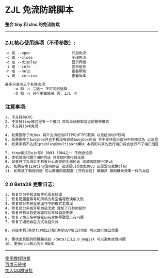 # ZJL 免流防跳脚本
**整合 tiny 和 clnc 的免流防跳**

****
### ZJL核心使用选项（不带参数）:

```txt
-o 或 --open                   开启免流
-c 或 --close                  关闭免流
-d 或 --display                显示界面
-i 或 --info                   显示信息
-h 或 --help                   查看帮助
-v 或 --version                查看版本

最多只支持三个有效选项:
	-o 和 -c 二选一 不可同时选择
	-h 和 -v 只可单独使用 例: ZJL -h
```

### 注意事项:
```txt
1. 不支持纯CNS
2. 不支持tiny模式里有一个接口 然后自动获取验证的那种模式
3. 不支持ipv6免流

4. 如果删除了MLbox 将不支持检测HTTP和HTTPS联网 以及检测UDP联网
5. 如果删除了busybox并且手机没有安装busybox的话 将不支持显示运行中的模式名 以及显示已用流量
6. 如果手机不支持iptables的multiport模块 本机和共享的放行端口将会放行不了端口范围

7. tiny模式的uid写0 3003 3004之一 不然会没网
8. 本机成功代理了UDP的话 共享UDP放行将无效
9. 如果开了免流后手机有什么奇怪的毛病的话 试试防跳放行IPv6
10. 如果安卓11用tiny没网的话 试试把uid改成3003 还是没网就换clnc
11. 如果装了面具的话 可以直接防跳配置 [开机自启] 填面具 跟刷模块效果一样的自启
```

### 2.0 Beta28 更新日志:
```txt
1. 修复华为手机读取手机信息错误
2. 修复配置里等号和所填的有空格导致读取失败
3. 修复部分系统显示运行中的模式名错误
4. 修复部分系统开机自启无效 我加了几秒的延时
5. 修复开机自启更改路径后导致自启失效
6. 修复了热点名字或密码有空格导致显示有问题
7. 修复了通用自启方式自启失效

8. 升级本机[共享TCP端口]和[共享UDP端口]功能 可以放行端口范围

9. 更改面具版的防跳路径到 /data/ZJL2.0_magisk 可以避免挂载问题
10. 更换clnc核心为0.9版本
```

****

[使用教程链接](https://eternalpain.github.io/ "使用教程")  
[百度云链接](https://pan.baidu.com/s/1k-GrWbXCVlpLhC7y8IIUog "ZJL")  
[加入QQ群链接](https://qm.qq.com/cgi-bin/qm/qr?k=E3gr0d4kQnGioQ0CJBx5zS_KcB120aS_&jump_from=webapi "加入龍哥交流群")
